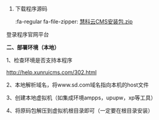 # 

1. 下载程序源码

   :fa-regular fa-file-zipper: [慧科云CMS安装包.zip](https://files.13aq.com/慧科云CMS安装包.zip)

登录程序官网平台





**二、部署环境（本地）**

1、检查环境是否支持本程序

http://help.xunruicms.com/302.html

2、本地解析域名，将www.sd.com域名指向本机的host文件

3、创建本地虚拟机（如集成环境ampps，upupw，xp等工具）

4、将原码包解压到虚拟机根目录即可（一定要在根目录安装）
